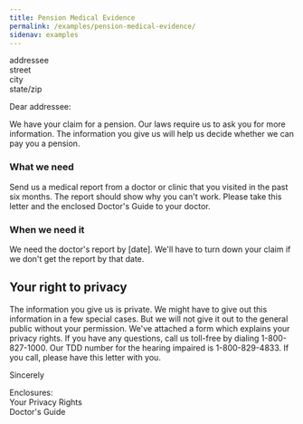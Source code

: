 ```yaml
---
title: Pension Medical Evidence
permalink: /examples/pension-medical-evidence/
sidenav: examples
---
```


addressee<br>
street<br>
city<br>
state/zip

Dear addressee:

We have your claim for a pension. Our laws require us to ask you for more information. The information you give us will help us decide whether we can pay you a pension.

### What we need

Send us a medical report from a doctor or clinic that you visited in the past six months. The report should show why you can't work. Please take this letter and the enclosed Doctor's Guide to your doctor.

### When we need it

We need the doctor's report by [date]. We'll have to turn down your claim if we don't get the report by that date.

## Your right to privacy

The information you give us is private. We might have to give out this information in a few special cases. But we will not give it out to the general public without your permission. We've attached a form which explains your privacy rights. If you have any questions, call us toll-free by dialing 1-800-827-1000\. Our TDD number for the hearing impaired is 1-800-829-4833\. If you call, please have this letter with you.

Sincerely

Enclosures:<br>
Your Privacy Rights<br>
Doctor's Guide
